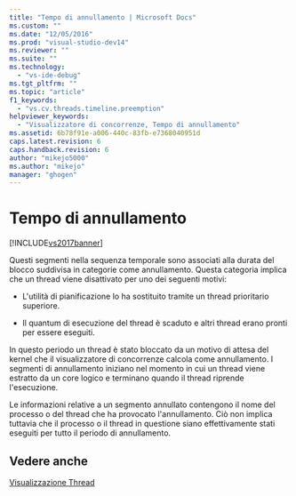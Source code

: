 ```yaml
---
title: "Tempo di annullamento | Microsoft Docs"
ms.custom: ""
ms.date: "12/05/2016"
ms.prod: "visual-studio-dev14"
ms.reviewer: ""
ms.suite: ""
ms.technology: 
  - "vs-ide-debug"
ms.tgt_pltfrm: ""
ms.topic: "article"
f1_keywords: 
  - "vs.cv.threads.timeline.preemption"
helpviewer_keywords: 
  - "Visualizzatore di concorrenze, Tempo di annullamento"
ms.assetid: 6b78f91e-a006-440c-83fb-e7368040951d
caps.latest.revision: 6
caps.handback.revision: 6
author: "mikejo5000"
ms.author: "mikejo"
manager: "ghogen"
---
```

# Tempo di annullamento
[!INCLUDE[vs2017banner](../code-quality/includes/vs2017banner.md)]

Questi segmenti nella sequenza temporale sono associati alla durata del blocco suddivisa in categorie come annullamento.  Questa categoria implica che un thread viene disattivato per uno dei seguenti motivi:  
  
-   L'utilità di pianificazione lo ha sostituito tramite un thread prioritario superiore.  
  
-   Il quantum di esecuzione del thread è scaduto e altri thread erano pronti per essere eseguiti.  
  
 In questo periodo un thread è stato bloccato da un motivo di attesa del kernel che il visualizzatore di concorrenze calcola come annullamento.  I segmenti di annullamento iniziano nel momento in cui un thread viene estratto da un core logico e terminano quando il thread riprende l'esecuzione.  
  
 Le informazioni relative a un segmento annullato contengono il nome del processo o del thread che ha provocato l'annullamento.  Ciò non implica tuttavia che il processo o il thread in questione siano effettivamente stati eseguiti per tutto il periodo di annullamento.  
  
## Vedere anche  
 [Visualizzazione Thread](../profiling/threads-view-parallel-performance.md)